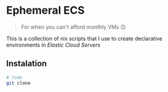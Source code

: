 # Ephemeral ECS

> For when you can't afford monthly VMs 🙃 

This is a collection of nix scripts that I use to create declarative environments in *Elastic Cloud Servers*

## Instalation

``` sh
# todo
git clone
```


